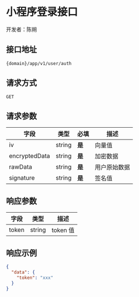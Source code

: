 # 小程序登录接口

开发者：陈朔

## 接口地址

`{domain}/app/v1/user/auth`

## 请求方式

`GET`

## 请求参数

| 字段 | 类型 | 必填  | 描述 |
| - | - | - | - |
| iv | string | __是__ | 向量值 |
| encryptedData | string | __是__ | 加密数据 |
| rawData | string | __是__ | 用户原始数据 |
| signature | string | __是__ | 签名值 |

## 响应参数

| 字段 | 类型 | 描述 |
| - | - | - |
| token | string | token 值 |

## 响应示例

```json
{
  "data": {
    "token": "xxx"
  }
}
```